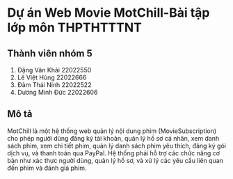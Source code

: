 # Dự án Web Movie MotChill-Bài tập lớp môn THPTHTTTNT 

## Thành viên nhóm 5
1. Đặng Văn Khải 22022550
2. Lê Việt Hùng 22022666
3. Đàm Thái Ninh 22022522
4. Dương Minh Đức 22022606

## Mô tả
MotChill là một hệ thống web quản lý nội dung phim (MovieSubscription) cho phép người dùng đăng ký tài khoản,
quản lý hồ sơ cá nhân, xem danh sách phim, xem chi tiết phim, quản lý danh sách phim yêu thích, đăng ký gói
dịch vụ, và thanh toán qua PayPal. Hệ thống phải hỗ trợ các chức năng cơ bản như xác thực người dùng, quản
lý hồ sơ, và xử lý các yêu cầu liên quan đến phim và đánh giá phim.


